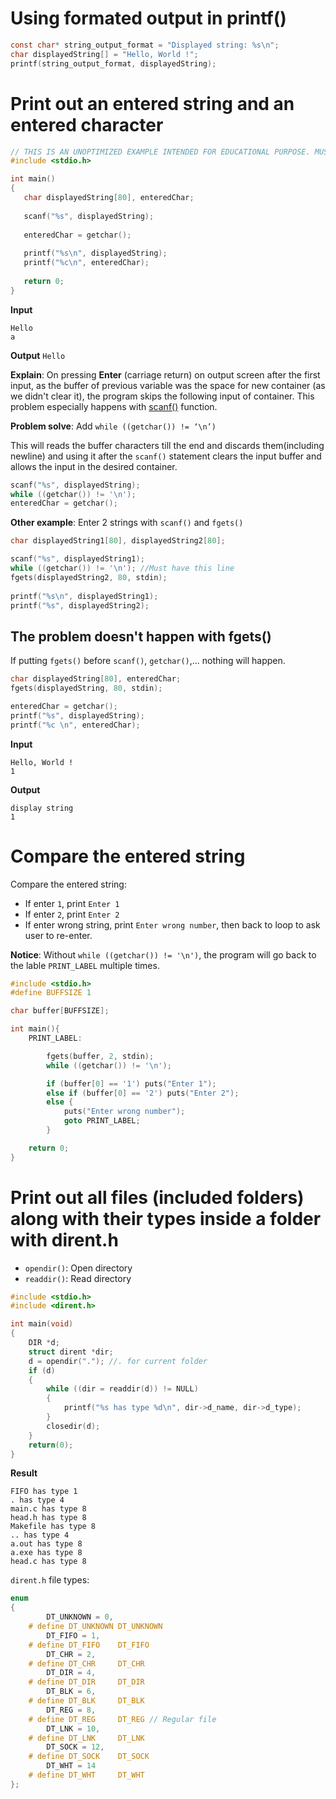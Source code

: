 # Using formated output in printf()

```c
const char* string_output_format = "Displayed string: %s\n";
char displayedString[] = "Hello, World !";
printf(string_output_format, displayedString);       
```

# Print out an entered string and an entered character

```c
// THIS IS AN UNOPTIMIZED EXAMPLE INTENDED FOR EDUCATIONAL PURPOSE. MUST NOT DO THIS IN PRACTICAL IMPLEMENTATION
#include <stdio.h> 

int main() 
{ 
   char displayedString[80], enteredChar;
      
   scanf("%s", displayedString); 
      
   enteredChar = getchar(); 
      
   printf("%s\n", displayedString);       
   printf("%c\n", enteredChar); 
      
   return 0; 
} 
```

**Input**

```
Hello
a
```

**Output** ``Hello``

**Explain**: On pressing **Enter** (carriage return) on output screen after the first input, as the buffer of previous variable was the space for new container (as we didn't clear it), the program skips the following input of container. This problem especially happens with [scanf()](https://github.com/TranPhucVinh/C/blob/master/Physical%20layer/File%20IO/stdio/stdin%20and%20stdout%20API.md#scanf) function.

**Problem solve**: Add ``while ((getchar()) != ‘\n’)``

This will reads the buffer characters till the end and discards them(including newline) and using it after the ``scanf()`` statement clears the input buffer and allows the input in the desired container.

```c
scanf("%s", displayedString); 
while ((getchar()) != '\n');
enteredChar = getchar(); 
```

**Other example**: Enter 2 strings with ``scanf()`` and ``fgets()``

```c
char displayedString1[80], displayedString2[80];

scanf("%s", displayedString1);
while ((getchar()) != '\n'); //Must have this line
fgets(displayedString2, 80, stdin);    
   
printf("%s\n", displayedString1); 
printf("%s", displayedString2); 
```

## The problem doesn't happen with fgets()

If putting ``fgets()`` before ``scanf()``, ``getchar()``,... nothing will happen.

```c
char displayedString[80], enteredChar;
fgets(displayedString, 80, stdin); 

enteredChar = getchar(); 
printf("%s", displayedString); 
printf("%c \n", enteredChar);
```

**Input**

```
Hello, World !
1
```
**Output**
```
display string
1 
```

# Compare the entered string

Compare the entered string:
* If enter ``1``, print ``Enter 1``
* If enter ``2``, print ``Enter 2``
* If enter wrong string, print ``Enter wrong number``, then back to loop to ask user to re-enter.

**Notice**: Without ``while ((getchar()) != '\n')``, the program will go back to the lable ``PRINT_LABEL`` multiple times.

```c
#include <stdio.h>
#define BUFFSIZE 1

char buffer[BUFFSIZE];

int main(){
	PRINT_LABEL:	

	    fgets(buffer, 2, stdin);
        while ((getchar()) != '\n');

		if (buffer[0] == '1') puts("Enter 1");
		else if (buffer[0] == '2') puts("Enter 2");
		else {
			puts("Enter wrong number");
			goto PRINT_LABEL;
		}	

	return 0;
}
```

# Print out all files (included folders) along with their types inside a folder with dirent.h

* ``opendir()``: Open directory
* ``readdir()``: Read directory

```c
#include <stdio.h>
#include <dirent.h>

int main(void)
{
    DIR *d;
    struct dirent *dir;
    d = opendir("."); //. for current folder
    if (d)
    {
        while ((dir = readdir(d)) != NULL)
        {
            printf("%s has type %d\n", dir->d_name, dir->d_type);
        }
        closedir(d);
    }
    return(0);
}
```
**Result**
```
FIFO has type 1
. has type 4
main.c has type 8
head.h has type 8
Makefile has type 8
.. has type 4
a.out has type 8
a.exe has type 8
head.c has type 8
```
``dirent.h`` file types:

```c
enum
{
    	DT_UNKNOWN = 0,
	# define DT_UNKNOWN	DT_UNKNOWN
	    DT_FIFO = 1,
	# define DT_FIFO	DT_FIFO
	    DT_CHR = 2,
	# define DT_CHR		DT_CHR
	    DT_DIR = 4,
	# define DT_DIR		DT_DIR
	    DT_BLK = 6,
	# define DT_BLK		DT_BLK
	    DT_REG = 8,
	# define DT_REG		DT_REG // Regular file
	    DT_LNK = 10,
	# define DT_LNK		DT_LNK
	    DT_SOCK = 12,
	# define DT_SOCK	DT_SOCK
	    DT_WHT = 14
	# define DT_WHT		DT_WHT
};
```
